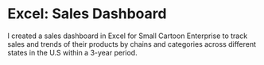 # Excel: Sales Dashboard
I created a sales dashboard in Excel for Small Cartoon Enterprise to track sales and trends of their products by chains and categories across different states in the U.S within a 3-year period. 
